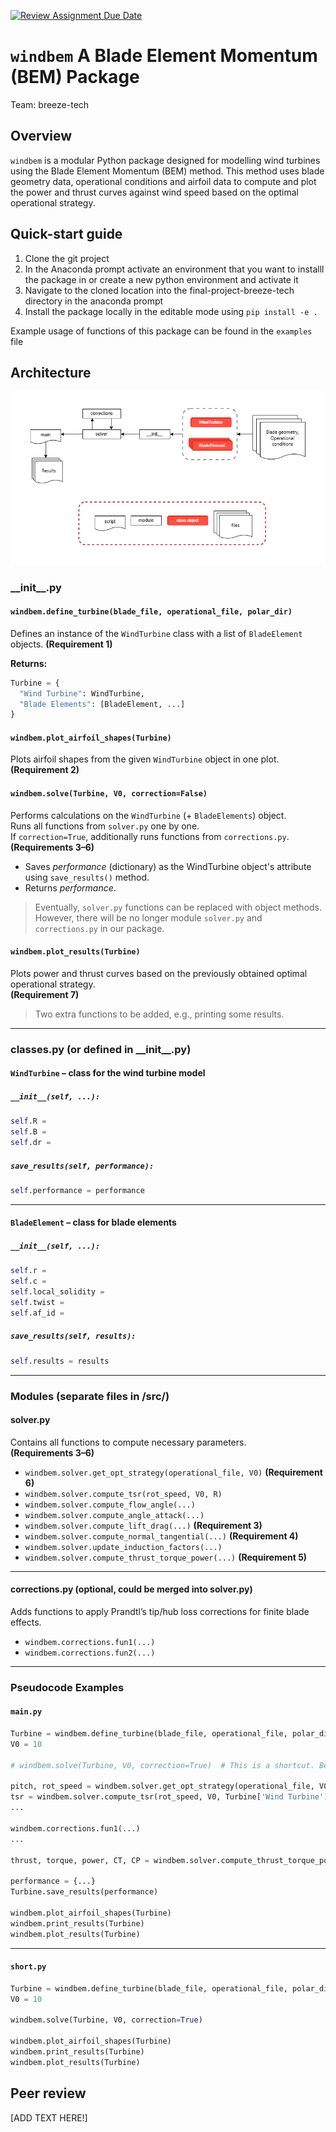 [![Review Assignment Due Date](https://classroom.github.com/assets/deadline-readme-button-22041afd0340ce965d47ae6ef1cefeee28c7c493a6346c4f15d667ab976d596c.svg)](https://classroom.github.com/a/zjSXGKeR)
# `windbem` A Blade Element Momentum (BEM) Package 

Team: breeze-tech

## Overview

`windbem` is a modular Python package designed for modelling wind turbines using the Blade Element Momentum (BEM) method. This method uses blade geometry data, operational conditions and airfoil data to compute and plot the power and thrust curves against wind speed based on the optimal operational strategy.

## Quick-start guide

1. Clone the git project
2. In the Anaconda prompt activate an environment that you want to installl the package in or create a new python environment  and activate it
3. Navigate to the cloned location into the final-project-breeze-tech directory in the anaconda prompt
4. Install the package locally in the editable mode using `pip install -e .`

Example usage of functions of this package can be found in the `examples` file

## Architecture

![alt text](architecture.png)
### \_\_init\_\_.py

#### `windbem.define_turbine(blade_file, operational_file, polar_dir)`
Defines an instance of the `WindTurbine` class with a list of `BladeElement` objects.  **(Requirement 1)**

**Returns:**
```python
Turbine = {
  "Wind Turbine": WindTurbine,
  "Blade Elements": [BladeElement, ...]
}
```



#### `windbem.plot_airfoil_shapes(Turbine)`
Plots airfoil shapes from the given `WindTurbine` object in one plot.  **(Requirement 2)**


#### `windbem.solve(Turbine, V0, correction=False)`
Performs calculations on the `WindTurbine` (+ `BladeElements`) object.  
Runs all functions from `solver.py` one by one.  
If `correction=True`, additionally runs functions from `corrections.py`.  
**(Requirements 3–6)**

- Saves _performance_ (dictionary) as the WindTurbine object's attribute using `save_results()` method.
- Returns _performance_.

> Eventually, `solver.py` functions can be replaced with object methods.  
> However, there will be no longer module `solver.py` and `corrections.py` in our package.



#### `windbem.plot_results(Turbine)`
Plots power and thrust curves based on the previously obtained optimal operational strategy.  
**(Requirement 7)**

> Two extra functions to be added, e.g., printing some results.

---

### classes.py (or defined in \_\_init\_\_.py)

#### `WindTurbine` – class for the wind turbine model

##### `__init__(self, ...):`
```python
self.R =
self.B =
self.dr =
```

##### `save_results(self, performance):`
```python
self.performance = performance
```

---

#### `BladeElement` – class for blade elements

##### `__init__(self, ...):`
```python
self.r =
self.c =
self.local_solidity =
self.twist =
self.af_id =
```

##### `save_results(self, results):`
```python
self.results = results
```

---

### Modules (separate files in /src/)

#### solver.py  
Contains all functions to compute necessary parameters.  
**(Requirements 3–6)**

- `windbem.solver.get_opt_strategy(operational_file, V0)` **(Requirement 6)**
- `windbem.solver.compute_tsr(rot_speed, V0, R)`
- `windbem.solver.compute_flow_angle(...)`
- `windbem.solver.compute_angle_attack(...)`
- `windbem.solver.compute_lift_drag(...)` **(Requirement 3)**
- `windbem.solver.compute_normal_tangential(...)` **(Requirement 4)**
- `windbem.solver.update_induction_factors(...)`
- `windbem.solver.compute_thrust_torque_power(...)` **(Requirement 5)**

---

#### corrections.py (optional, could be merged into solver.py)
Adds functions to apply Prandtl’s tip/hub loss corrections for finite blade effects.

- `windbem.corrections.fun1(...)`
- `windbem.corrections.fun2(...)`

---

### Pseudocode Examples

#### `main.py`
```python
Turbine = windbem.define_turbine(blade_file, operational_file, polar_dir)
V0 = 10

# windbem.solve(Turbine, V0, correction=True)  # This is a shortcut. Below are step-by-step computations:

pitch, rot_speed = windbem.solver.get_opt_strategy(operational_file, V0)
tsr = windbem.solver.compute_tsr(rot_speed, V0, Turbine['Wind Turbine'].R)
...

windbem.corrections.fun1(...)
...

thrust, torque, power, CT, CP = windbem.solver.compute_thrust_torque_power(...)

performance = {...}
Turbine.save_results(performance)

windbem.plot_airfoil_shapes(Turbine)
windbem.print_results(Turbine)
windbem.plot_results(Turbine)
```

---

#### `short.py`
```python
Turbine = windbem.define_turbine(blade_file, operational_file, polar_dir)
V0 = 10

windbem.solve(Turbine, V0, correction=True)

windbem.plot_airfoil_shapes(Turbine)
windbem.print_results(Turbine)
windbem.plot_results(Turbine)
```

## Peer review

[ADD TEXT HERE!]
